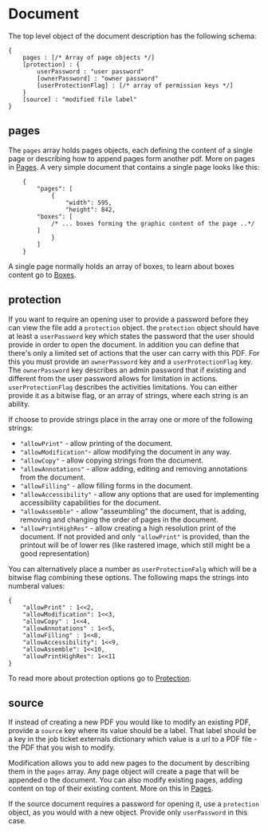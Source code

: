 # Document

The top level object of the document description has the following schema:

````
{
    pages : [/* Array of page objects */]
    [protection] : {
        userPassword : "user password"
        [ownerPassword] : "owner password"
        [userProtectionFlag] : [/* array of permission keys */] 
    }
    [source] : "modified file label"
}
````

## pages

The `pages` array holds pages objects, each defining the content of a single page or describing how to append pages form another pdf. More on pages in [Pages](/documentation/job-ticket/pages).
A very simple document that contains a single page looks like this:

````
    {
        "pages": [
            {
                "width": 595,
                "height": 842,
		"boxes": [
			/* ... boxes forming the graphic content of the page ..*/
		]
            }
        ]
    }
````

A single page normally holds an array of boxes, to learn about boxes content go to [Boxes](/documentation/job-ticket/boxes).

## protection

If you want to require an opening user to provide a password before they can view the file add a `protection` object.
the `protection` object should have at least a `userPassword` key which states the password that the user should provide in order to open the document.
In addition you can define that there's only a limited set of actions that the user can carry with this PDF. For this you must provide an `ownerPassword` key and a `userProtectionFlag` key.
The `ownerPassword` key describes an admin password that if existing and different from the user password allows for limitation in actions.
`userProtectionFlag` describes the activities limitations. You can either provide it as a bitwise flag, or an array of strings, where each string is an ability.

If choose to provide strings place in the array one or more of the following strings: 

- `"allowPrint"` - allow printing of the document.
- `"allowModification"`- allow modifying the document in any way.
- `"allowCopy"` - allow copying strings from the document.
- `"allowAnnotations"` - allow adding, editing and removing annotations from the document.
- `"allowFilling"` - allow filling forms in the document.
- `"allowAccessibility"` - allow any options that are used for implementing accessibility capabilities for the document.
- `"allowAssemble"` - allow "asseumbling" the document, that is adding, removing and changing the order of pages in the document.
- `"allowPrintHighRes"`  - allow creating a high resolution print of the document. If not provided and only `"allowPrint"` is provided, than the printout will be of lower res (like rastered image, which still might be a good representation)

You can alternatively place a number as `userProtectionFalg` which will be a bitwise flag combining these options. The following maps the strings into numberal values:

````
{
	"allowPrint" : 1<<2,
	"allowModification": 1<<3,
	"allowCopy" : 1<<4,
	"allowAnnotations" : 1<<5,
	"allowFilling" : 1<<8,
	"allowAccessibility": 1<<9,
	"allowAssemble": 1<<10,
	"allowPrintHighRes": 1<<11 
}
````

To read more about protection options go to [Protection](/documentation/job-ticket/protection).

## source

If instead of creating a new PDF you would like to modify an existing PDF, provide a `source` key where its value should be a label. 
That label should be a key in the job ticket externals dictionary which value is a url to a PDF file - the PDF that you wish to modify.

Modification allows you to add new pages to the document by describing them in the `pages` array. Any page object will create a page that will be appended o the document.
You can also modify existing pages, adding content on top of their existing content. More on this in [Pages](/documentation/job-ticket/pages).

If the source document requires a password for opening it, use a `protection` object, as you would with a new object. Provide only `userPassword` in this case.

